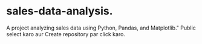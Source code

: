 # sales-data-analysis.
A project analyzing sales data using Python, Pandas, and Matplotlib."  Public select karo aur Create repository par click karo.
